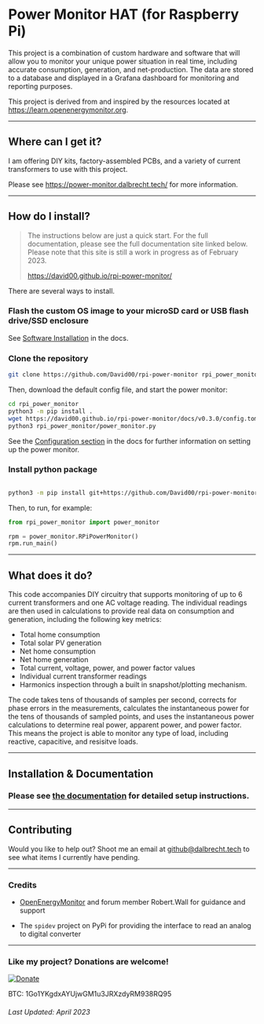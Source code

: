 # Power Monitor HAT (for Raspberry Pi)

This project is a combination of custom hardware and software that will allow you to monitor your unique power situation in real time, including accurate consumption, generation, and net-production. The data are stored to a database and displayed in a Grafana dashboard for monitoring and reporting purposes.

This project is derived from and inspired by the resources located at https://learn.openenergymonitor.org. 

---

## Where can I get it?

I am offering DIY kits, factory-assembled PCBs, and a variety of current transformers to use with this project.

Please see https://power-monitor.dalbrecht.tech/ for more information.

---

## How do I install?

> The instructions below are just a quick start. For the full documentation, please see the full documentation site linked below. Please note that this site is still a work in progress as of February 2023.
>
>https://david00.github.io/rpi-power-monitor/


There are several ways to install.

### Flash the custom OS image to your microSD card or USB flash drive/SSD enclosure

See [Software Installation](https://david00.github.io/rpi-power-monitor/docs/general/install-the-software.html#prebuilt-os-image) in the docs.

### Clone the repository

```bash
git clone https://github.com/David00/rpi-power-monitor rpi_power_monitor
```

Then, download the default config file, and start the power monitor:

```bash
cd rpi_power_monitor
python3 -m pip install .
wget https://david00.github.io/rpi-power-monitor/docs/v0.3.0/config.toml -O rpi_power_monitor/config.toml
python3 rpi_power_monitor/power_monitor.py
```

See the [Configuration section](https://david00.github.io/rpi-power-monitor/docs/v0.3.0/configuration.html) in the docs for further information on setting up the power monitor.

### Install python package

```bash

python3 -m pip install git+https://github.com/David00/rpi-power-monitor.git
```

Then, to run, for example:

```python
from rpi_power_monitor import power_monitor

rpm = power_monitor.RPiPowerMonitor()
rpm.run_main()
```



---

## What does it do?

This code accompanies DIY circuitry that supports monitoring of up to 6 current transformers and one AC voltage reading. The individual readings are then used in calculations to provide real data on consumption and generation, including the following key metrics:

* Total home consumption
* Total solar PV generation
* Net home consumption
* Net home generation
* Total current, voltage, power, and power factor values
* Individual current transformer readings
* Harmonics inspection through a built in snapshot/plotting mechanism.

The code takes tens of thousands of samples per second, corrects for phase errors in the measurements, calculates the instantaneous power for the tens of thousands of sampled points, and uses the instantaneous power calculations to determine real power, apparent power, and power factor. This means the project is able to monitor any type of load, including reactive, capacitive, and resisitve loads.

---


## Installation & Documentation

### Please see [the documentation](https://david00.github.io/rpi-power-monitor/docs/general/index.html) for detailed setup instructions.

---

## Contributing

Would you like to help out? Shoot me an email at github@dalbrecht.tech to see what items I currently have pending.

---

### Credits

* [OpenEnergyMonitor](https://openenergymonitor.org) and forum member Robert.Wall for guidance and support

* The `spidev` project on PyPi for providing the interface to read an analog to digital converter

---

### Like my project? Donations are welcome!

[![Donate](https://img.shields.io/badge/Donate-PayPal-green.svg)](https://www.paypal.com/cgi-bin/webscr?cmd=_donations&business=L6LNLM92MTUY2&currency_code=USD&source=url)

BTC:  1Go1YKgdxAYUjwGM1u3JRXzdyRM938RQ95

###### Last Updated:  April 2023